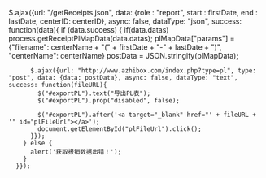   $.ajax({url: "/getReceipts.json", data: {role : "report", start : firstDate, end : lastDate, centerID: centerID}, async: false, dataType: "json", success: function(data){
        if (data.success) {
          if(data.datas) process.getReceiptPlMapData(data.datas);
          plMapData["params"] = {"filename": centerName + "(" + firstDate + "-" + lastDate + ")", "centerName": centerName}
          postData = JSON.stringify(plMapData);
 
          $.ajax({url: "http://www.azhibox.com/index.php?type=pl", type: "post", data: {data: postData}, async: false, dataType: "text", success: function(fileURL){
            $("#exportPL").text("导出PL表");
            $("#exportPL").prop("disabled", false);
 
            $("#exportPL").after('<a target="_blank" href="' + fileURL + '" id="plFileUrl"></a>');
            document.getElementById("plFileUrl").click(); 
          }});
        } else {
          alert('获取报销数据出错！');
        }   
      }});
